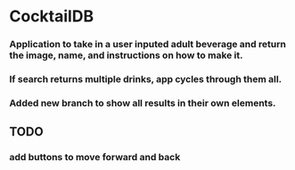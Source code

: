 # CocktailDB


### Application to take in a user inputed adult beverage and return the image, name, and instructions on how to make it.

### If search returns multiple drinks, app cycles through them all.

### Added new branch to show all results in their own elements.

## TODO
### add buttons to move forward and back
